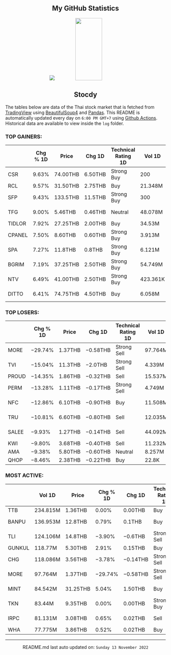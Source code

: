 <div align="center">

## My GitHub Statistics
<img src="https://github-readme-streak-stats.herokuapp.com/?user=nopnopwei&theme=black-ice&hide_border=true&stroke=0000&background=0D1117&ring=FFE573&fire=FF8623&currStreakLabel=FF8623" />
<img width="41%" height="195px" src="https://github-readme-stats.vercel.app/api/top-langs/?username=nopnopwei&layout=compact&hide_border=true&title_color=FEE473&text_color=FFFFFF&bg_color=0d1117" />
    
## Stocdy
<div align="left">

The tables below are data of the Thai stock market that is fetched from [TradingView](https://www.tradingview.com/markets/stocks-thailand/market-movers-all-stocks/) using [BeautifulSoup4](https://www.crummy.com/software/BeautifulSoup/bs4/doc/) and [Pandas](https://pandas.pydata.org). This README is automatically updated every day on `6:00 PM GMT+7` using [Github Actions](https://www.tradingview.com/markets/stocks-thailand/market-movers-all-stocks/). Historical data are available to view inside the `log` folder.
### TOP GAINERS:
|        | Chg % 1D   | Price    | Chg 1D   | Technical Rating 1D   | Vol 1D   | Volume * Price 1D   | Market cap   | P/E(TTM)   | EPS(TTM)   | Sector                | Sector Chg % 1D   |
|--------|------------|----------|----------|-----------------------|----------|---------------------|--------------|------------|------------|-----------------------|-------------------|
| CSR    | 9.63%      | 74.00THB | 6.50THB  | Strong Buy            | 200      | 14.8K               | 1.517BTHB    | 37.83      | 1.78THB    | Consumer Services     | +1.72%            |
| RCL    | 9.57%      | 31.50THB | 2.75THB  | Buy                   | 21.348M  | 672.468M            | 26.106BTHB   | 0.87       | 33.09THB   | Transportation        | +1.17%            |
| SFP    | 9.43%      | 133.5THB | 11.5THB  | Strong Buy            | 300      | 40.05K              | 2.804BTHB    | 10.53      | 12.68THB   | Consumer Non-Durables | +1.57%            |
| TFG    | 9.00%      | 5.46THB  | 0.46THB  | Neutral               | 48.078M  | 262.025M            | 30.815BTHB   | 18.34      | 0.27THB    | Process Industries    | +1.44%            |
| TIDLOR | 7.92%      | 27.25THB | 2.00THB  | Buy                   | 34.53M   | 940.941M            | 68.053BTHB   | 17.00      | 1.49THB    | Finance               | +0.54%            |
| CPANEL | 7.50%      | 8.60THB  | 0.60THB  | Strong Buy            | 3.913M   | 33.651M             | 1.376BTHB    | 31.13      | 0.26THB    | Non-Energy Minerals   | +0.37%            |
| SPA    | 7.27%      | 11.8THB  | 0.8THB   | Strong Buy            | 6.121M   | 72.226M             | 10.089BTHB   | —          | −0.25THB   | Consumer Services     | +1.72%            |
| BGRIM  | 7.19%      | 37.25THB | 2.50THB  | Strong Buy            | 54.749M  | 2.039B              | 97.107BTHB   | 1241.07    | 0.03THB    | Utilities             | +2.41%            |
| NTV    | 6.49%      | 41.00THB | 2.50THB  | Strong Buy            | 423.361K | 17.358M             | 6.56BTHB     | 32.31      | 1.19THB    | Health Services       | +0.42%            |
| DITTO  | 6.41%      | 74.75THB | 4.50THB  | Buy                   | 6.058M   | 452.811M            | 39.468BTHB   | 150.20     | 0.47THB    | Distribution Services | +0.90%            |
### TOP LOSERS:
|       | Chg % 1D   | Price   | Chg 1D   | Technical Rating 1D   | Vol 1D   | Volume * Price 1D   | Market cap   | P/E(TTM)   | EPS(TTM)   | Sector                 | Sector Chg % 1D   |
|-------|------------|---------|----------|-----------------------|----------|---------------------|--------------|------------|------------|------------------------|-------------------|
| MORE  | −29.74%    | 1.37THB | −0.58THB | Strong Sell           | 97.764M  | 133.937M            | 8.947BTHB    | 10.92      | 0.18THB    | Distribution Services  | +0.90%            |
| TVI   | −15.04%    | 11.3THB | −2.0THB  | Strong Sell           | 4.339M   | 49.034M             | 3.424BTHB    | 17.76      | 0.75THB    | Finance                | +0.54%            |
| PROUD | −14.35%    | 1.86THB | −0.32THB | Sell                  | 15.537M  | 28.743M             | 1.187BTHB    | —          | −0.19THB   | Finance                | +0.54%            |
| PERM  | −13.28%    | 1.11THB | −0.17THB | Strong Sell           | 4.749M   | 5.271M              | 838.442MTHB  | 6.99       | 0.20THB    | Non-Energy Minerals    | +0.37%            |
| NFC   | −12.86%    | 6.10THB | −0.90THB | Buy                   | 11.508M  | 70.197M             | 6.636BTHB    | 18.01      | 0.39THB    | Distribution Services  | +0.90%            |
| TRU   | −10.81%    | 6.60THB | −0.80THB | Sell                  | 12.035M  | 79.434M             | 3.935BTHB    | 21.07      | 0.36THB    | Consumer Services      | +1.72%            |
| SALEE | −9.93%     | 1.27THB | −0.14THB | Sell                  | 44.092M  | 55.996M             | 1.931BTHB    | 41.72      | 0.03THB    | Producer Manufacturing | +0.01%            |
| KWI   | −9.80%     | 3.68THB | −0.40THB | Sell                  | 11.232M  | 41.335M             | 7.523BTHB    | —          | −0.09THB   | Finance                | +0.54%            |
| AMA   | −9.38%     | 5.80THB | −0.60THB | Neutral               | 8.257M   | 47.889M             | 3.004BTHB    | 19.43      | 0.33THB    | Transportation         | +1.17%            |
| QHOP  | −8.46%     | 2.38THB | −0.22THB | Buy                   | 22.8K    | 54.264K             | 455.294MTHB  | —          | −0.25THB   | Finance                | +0.54%            |
### MOST ACTIVE:
|        | Vol 1D   | Price    | Chg % 1D   | Chg 1D   | Technical Rating 1D   | Volume * Price 1D   | Market cap   | P/E(TTM)   | EPS(TTM)   | Sector                | Sector Chg % 1D   |
|--------|----------|----------|------------|----------|-----------------------|---------------------|--------------|------------|------------|-----------------------|-------------------|
| TTB    | 234.815M | 1.36THB  | 0.00%      | 0.00THB  | Buy                   | 319.348M            | 131.407BTHB  | 10.06      | 0.14THB    | Finance               | +0.54%            |
| BANPU  | 136.953M | 12.8THB  | 0.79%      | 0.1THB   | Buy                   | 1.753B              | 86.606BTHB   | 3.36       | 4.50THB    | Energy Minerals       | +1.01%            |
| TLI    | 124.106M | 14.8THB  | −3.90%     | −0.6THB  | Strong Sell           | 1.837B              | 156.88BTHB   | 0.70       | 21.92THB   | Finance               | +0.54%            |
| GUNKUL | 118.77M  | 5.30THB  | 2.91%      | 0.15THB  | Buy                   | 629.481M            | 47.077BTHB   | 19.23      | 0.27THB    | Utilities             | +2.41%            |
| CHG    | 118.086M | 3.56THB  | −3.78%     | −0.14THB | Strong Sell           | 420.386M            | 39.16BTHB    | 7.25       | 0.51THB    | Health Services       | +0.42%            |
| MORE   | 97.764M  | 1.37THB  | −29.74%    | −0.58THB | Strong Sell           | 133.937M            | 8.947BTHB    | 10.92      | 0.18THB    | Distribution Services | +0.90%            |
| MINT   | 84.542M  | 31.25THB | 5.04%      | 1.50THB  | Buy                   | 2.642B              | 164.295BTHB  | —          | −0.13THB   | Consumer Services     | +1.72%            |
| TKN    | 83.44M   | 9.35THB  | 0.00%      | 0.00THB  | Strong Buy            | 780.163M            | 12.903BTHB   | 54.39      | 0.17THB    | Consumer Non-Durables | +1.57%            |
| IRPC   | 81.131M  | 3.08THB  | 0.65%      | 0.02THB  | Sell                  | 249.884M            | 62.865BTHB   | 12.54      | 0.24THB    | Energy Minerals       | +1.01%            |
| WHA    | 77.775M  | 3.86THB  | 0.52%      | 0.02THB  | Buy                   | 300.212M            | 57.695BTHB   | 18.28      | 0.21THB    | Transportation        | +1.17%            |
<hr>
<div align="center">

README.md last auto updated on: `Sunday 13 November 2022`
<br>
</div>
    